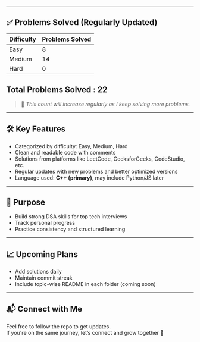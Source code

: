 
---

## ✅ Problems Solved (Regularly Updated)

| Difficulty | Problems Solved |
|------------|------------------|
| Easy       | 8                |
| Medium     | 14               |
| Hard       | 0                |

## Total Problems Solved : 22 ##

> 🔄 *This count will increase regularly as I keep solving more problems.*

---

## 🛠️ Key Features

- Categorized by difficulty: Easy, Medium, Hard
- Clean and readable code with comments
- Solutions from platforms like LeetCode, GeeksforGeeks, CodeStudio, etc.
- Regular updates with new problems and better optimized versions
- Language used: **C++ (primary)**, may include Python/JS later

---

## 🚀 Purpose

- Build strong DSA skills for top tech interviews
- Track personal progress
- Practice consistency and structured learning

---

## 📈 Upcoming Plans

- Add solutions daily
- Maintain commit streak
- Include topic-wise README in each folder (coming soon)

---

## 📬 Connect with Me

Feel free to follow the repo to get updates.  
If you're on the same journey, let’s connect and grow together 🚀  
